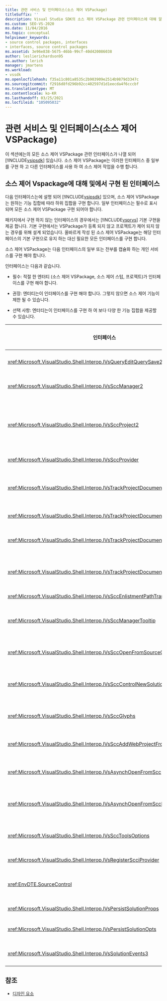 ```yaml
---
title: 관련 서비스 및 인터페이스(소스 제어 VSPackage)
titleSuffix: ''
description: Visual Studio SDK의 소스 제어 VSPackage 관련 인터페이스에 대해 알아봅니다. 패키지는 일부 인터페이스를 구현 하 고 소스 제어에 다른 인터페이스를 사용 합니다.
ms.custom: SEO-VS-2020
ms.date: 11/04/2016
ms.topic: conceptual
helpviewer_keywords:
- source control packages, interfaces
- interfaces, source control packages
ms.assetid: 3e96e838-5675-46bb-99cf-40d420086038
author: leslierichardson95
ms.author: lerich
manager: jmartens
ms.workload:
- vssdk
ms.openlocfilehash: f35a11c801a8535c2b903909e2514b9879d3347c
ms.sourcegitcommit: f2916d8fd296b92cc402597d1d1eecda4f6cccbf
ms.translationtype: MT
ms.contentlocale: ko-KR
ms.lasthandoff: 03/25/2021
ms.locfileid: "105095032"
---
```

# <a name="related-services-and-interfaces-source-control-vspackage"></a>관련 서비스 및 인터페이스(소스 제어 VSPackage)

이 섹션에는의 모든 소스 제어 VSPackage 관련 인터페이스가 나열 되어 [!INCLUDE[vsipsdk](../../extensibility/includes/vsipsdk_md.md)] 있습니다. 소스 제어 VSPackage는 이러한 인터페이스 중 일부를 구현 하 고 다른 인터페이스를 사용 하 여 소스 제어 작업을 수행 합니다.

## <a name="interfaces-implemented-by-and-for-source-control-vspackages"></a>소스 제어 Vspackage에 대해 및에서 구현 된 인터페이스

 다음 인터페이스는에 설명 되어 [!INCLUDE[vsipsdk](../../extensibility/includes/vsipsdk_md.md)] 있으며, 소스 제어 VSPackage는 원하는 기능 집합에 따라 하위 집합을 구현 합니다. 일부 인터페이스는 필수로 표시 되며 모든 소스 제어 VSPackage 구현 되어야 합니다.

 패키지에서 구현 하지 않는 인터페이스의 경우에서는 [!INCLUDE[vsprvs](../../code-quality/includes/vsprvs_md.md)] 기본 구현을 제공 합니다. 기본 구현에서는 VSPackage가 등록 되지 않고 프로젝트가 제어 되지 않는 경우를 위해 설계 되었습니다. 올바르게 작성 된 소스 제어 VSPackage는 해당 인터페이스의 기본 구현으로 유지 하는 대신 필요한 모든 인터페이스를 구현 합니다.

 소스 제어 VSPackage는 다음 인터페이스의 일부 또는 전부를 캡슐화 하는 개인 서비스를 구현 해야 합니다.

 인터페이스는 다음과 같습니다.

- 필수: 적절 한 엔터티 (소스 제어 VSPackage, 소스 제어 스텁, 프로젝트)가 인터페이스를 구현 해야 합니다.

- 권장: 엔터티는이 인터페이스를 구현 해야 합니다. 그렇지 않으면 소스 제어 기능이 제한 될 수 있습니다.

- 선택 사항: 엔터티는이 인터페이스를 구현 하 여 보다 다양 한 기능 집합을 제공할 수 있습니다.

| 인터페이스 | 용도 | 구현 방법 | 구현한? |
| - | - |--------------------------|-------------|
| <xref:Microsoft.VisualStudio.Shell.Interop.IVsQueryEditQuerySave2> | 편집기는 파일을 수정 하거나 저장 하기 전에이 인터페이스를 호출 합니다. 소스 제어 VSPackage는 체크 아웃에 실패 하는 경우 파일을 체크 아웃 하거나 작업을 거부할 수 있습니다. | 소스 제어 VSPackage | 권장 |
| <xref:Microsoft.VisualStudio.Shell.Interop.IVsSccManager2> | 이 인터페이스는 소스 제어를 사용 하 여 프로젝트를 등록 및 등록 취소 하 고 기본 소스 제어 문자 모양에 대 한 지원을 제공 하는 등 프로젝트의 기본 소스 제어 기능을 제공 합니다 | 소스 제어 VSPackage | 필수 |
| <xref:Microsoft.VisualStudio.Shell.Interop.IVsSccProject2> | 이 인터페이스는에서 함수를 <xref:Microsoft.VisualStudio.Shell.Interop.IVsHierarchy> 사용 하 여 <xref:System.Runtime.InteropServices.Marshal.QueryInterface%2A> 가져오거나를 구현 하는 개체를 단순히 캐스팅 하 여 가져옵니다 `IVsHierarchy` `IVsSccProject2` . 이 클래스는 프로젝트에서 소스 제어에서 사용 중인 파일을 가져오거나 현재 소스 제어 상태 또는 위치를 프로젝트에 알리는 데 사용 됩니다. | Project | 필수 |
| <xref:Microsoft.VisualStudio.Shell.Interop.IVsSccProvider> | 통합 모듈은이 인터페이스를 사용 하 여 현재 활성 VSPackage를 설정 합니다. | 소스 제어 VSPackage | 필수 |
| <xref:Microsoft.VisualStudio.Shell.Interop.IVsTrackProjectDocuments2> | 이 인터페이스는 구독 모델을 기반으로 합니다. 모든 VSPackage은 문서 이벤트를 수신 하 고 발생 하는 이벤트에 대해 셸에서 advise 하는 것으로 신호를 보낼 수 있습니다. 이는을 구현 하 고 처리 하며,이는 [!INCLUDE[vsprvs](../../code-quality/includes/vsprvs_md.md)] 을 구현 하는 이벤트를 `IVsTrackProjectDocumentsEvents2` VSPackage에 전달 합니다. | 소스 제어 스텁 | 필수 |
| <xref:Microsoft.VisualStudio.Shell.Interop.IVsTrackProjectDocuments3> | 이 인터페이스는 일괄 처리, 동기화 된 읽기/쓰기 작업 및 고급 메서드를 제공 합니다 `OnQueryAddFiles` . | 소스 제어 스텁 | 필수 |
| <xref:Microsoft.VisualStudio.Shell.Interop.IVsTrackProjectDocumentsEvents2> | 프로젝트에 새 파일을 추가 하거나 프로젝트에서 파일 및 폴더의 이름을 바꾸거나 삭제할 때 **솔루션 탐색기** 및 프로젝트는이 인터페이스를 호출 합니다. 소스 제어 VSPackage는 프로젝트 파일을 체크 아웃 하거나 작업을 취소할 수 있습니다. | 소스 제어 VSPackage | 권장 |
| <xref:Microsoft.VisualStudio.Shell.Interop.IVsTrackProjectDocumentsEvents3> | **솔루션 탐색기** 및 프로젝트는 IVstrackProjectDocuments3 인터페이스의 메서드에 대 한 호출에 대 한 응답으로이 인터페이스를 호출 합니다. 원본 제어 VSPackage는 일괄 처리 된 작업을 추적 하 고, 읽기/쓰기 작업을 동기화 하 고, 고급 메서드를 사용할 수 있습니다 `OnQueryAddFiles` . | 소스 제어 VSPackage | 권장 |
| <xref:Microsoft.VisualStudio.Shell.Interop.IVsSccEnlistmentPathTranslation> | 이 인터페이스는 웹 프로젝트에 대 한 참여 관리 지원을 제공 합니다. | 소스 제어 VSPackage | 권장 |
| <xref:Microsoft.VisualStudio.Shell.Interop.IVsSccManagerTooltip> | 이 인터페이스는 프로젝트에서 소스 제어 파일에 대 한 도구 설명을 검색 하는 데 사용 됩니다. | 소스 제어 VSPackage | 선택 사항 |
| <xref:Microsoft.VisualStudio.Shell.Interop.IVsSccOpenFromSourceControl> | 이 인터페이스는 네임 스페이스 확장을 지원 합니다. | 소스 제어 VSPackage | 선택 사항 |
| <xref:Microsoft.VisualStudio.Shell.Interop.IVsSccControlNewSolution> | VSPackage는이 인터페이스를 사용 하 여 **새**, **열기** 또는 **저장** 대화 상자에 네임 스페이스 확장을 통합 합니다. 따라서 저장 작업이 적용 될 때 프로젝트가 생성 될 때 소스 제어에 자동으로 추가 되거나 소스 제어에 추가 될 수 있습니다. | 소스 제어 VSPackage | 선택 사항 |
| <xref:Microsoft.VisualStudio.Shell.Interop.IVsSccGlyphs> | VSPackage는이 인터페이스를 사용 하 여 **솔루션 탐색기** 의 노드에 대 한 소스 제어 문자 모양으로 추가 문자 모양을 정의 합니다. | 소스 제어 VSPackage | 선택 사항 |
| <xref:Microsoft.VisualStudio.Shell.Interop.IVsSccAddWebProjectFromSourceControl> | 웹 프로젝트에 대 한 **추가** 대화 상자는이 인터페이스를 사용 합니다. 소스 제어 위치를 검색 하 고 해당 위치의 소스 제어 리포지토리에 이전에 추가 된 웹 프로젝트를 여는 메서드를 제공 합니다. | 소스 제어 VSPackage | 권장 |
| <xref:Microsoft.VisualStudio.Shell.Interop.IVsAsynchOpenFromScc> | 이 인터페이스는 소스 제어에서 프로젝트의 비동기 (백그라운드) 로드를 지원 합니다. | 소스 제어 VSPackage | 선택 사항 |
| <xref:Microsoft.VisualStudio.Shell.Interop.IVsAsynchOpenFromSccProjectEvents> | 이 인터페이스를 사용 하면 프로젝트에서에 의해 시작 된 비동기 로드의 진행률을 볼 수 있습니다 <xref:Microsoft.VisualStudio.Shell.Interop.IVsAsynchOpenFromScc> . | Project | 선택 사항 |
| <xref:Microsoft.VisualStudio.Shell.Interop.IVsSccToolsOptions> | 이 인터페이스를 사용 하면 IDE에서 활성 소스 제어 VSPackage를 쿼리할 수 있습니다. IDE는 활성화 된 소스 제어 VSPackage 등록 되지 않은 경우에도 의미가 있는 소스 제어 설정 값을 쿼리 합니다. 이 인터페이스는에서 구현 되 고 처리 됩니다 [!INCLUDE[vsprvs](../../code-quality/includes/vsprvs_md.md)] . | 소스 제어 스텁 | 필수 |
| <xref:Microsoft.VisualStudio.Shell.Interop.IVsRegisterScciProvider> | 이 인터페이스는 소스 제어 VSPackage를 등록 하는 데 사용 됩니다. | 소스 제어 스텁 | 필수 |
| <xref:EnvDTE.SourceControl> | 이 인터페이스는 자동화에 사용 됩니다. 따라서 UI를 표시 하지 않고 실행할 수 있는 함수만 노출 합니다. | 소스 제어 VSPackage | 선택 사항 |
| <xref:Microsoft.VisualStudio.Shell.Interop.IVsPersistSolutionProps> | 이 인터페이스는 솔루션 (.sln) 파일의 소스 제어 설정을 저장 하는 데 사용 됩니다. 설정에는 소스 제어 위치 및 소스 제어 상태 플래그가 포함 됩니다. | 소스 제어 VSPackage | 권장 |
| <xref:Microsoft.VisualStudio.Shell.Interop.IVsPersistSolutionOpts> | 이 인터페이스는 솔루션 옵션 (.suo) 파일의 소스 제어 설정을 저장 하는 데 사용 됩니다. 여기에는 현재 사용자의 참여 위치와 같은 사용자 관련 소스 제어 설정이 포함 될 수 있습니다. | 소스 제어 VSPackage | 권장 |
| <xref:Microsoft.VisualStudio.Shell.Interop.IVsSolutionEvents3> | 이 인터페이스는 솔루션을 닫기 전에 프로젝트 파일 체크 인 또는 프로젝트를 열 때 소스 제어에서 새 파일 가져오기 등의 작업을 수행 하기 위해 이벤트를 모니터링 하는 데 사용 됩니다. | 소스 제어 VSPackage | 권장 |

## <a name="see-also"></a>참조
- [디자인 요소](../../extensibility/internals/source-control-vspackage-design-elements.md)
